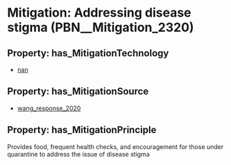 # Mitigation: __Addressing disease stigma__ (PBN__Mitigation_2320)

## Property: has_MitigationTechnology

* [nan](../Technology/PBN__Technology_22)

## Property: has_MitigationSource

* [wang_response_2020](../Article/PBN__Article_24)

## Property: has_MitigationPrinciple

Provides food, frequent health checks, and encouragement for those under quarantine to address the issue of disease stigma

